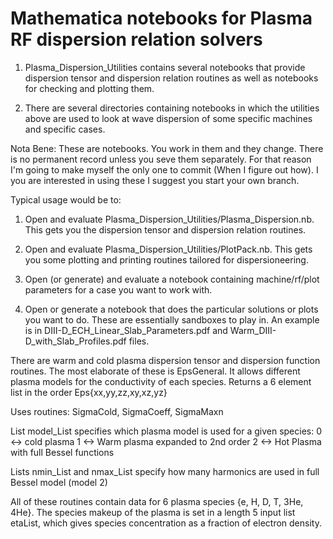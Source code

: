 # Mathematica notebooks for Plasma RF dispersion relation solvers

1. Plasma_Dispersion_Utilities contains several notebooks that provide dispersion tensor 
and dispersion relation routines as well as notebooks for checking and plotting them.

2.  There are several directories containing notebooks in which the utilities above are used
to look at wave dispersion of some specific machines and specific cases.

Nota Bene: These are notebooks.  You work in them and they change.  There is no permanent 
record unless you seve them separately.  For that reason I'm going to make myself the only 
one to commit (When I figure out how).  I you are interested in using these I suggest you
start your own branch.

Typical usage would be to:

1. Open and evaluate Plasma_Dispersion_Utilities/Plasma_Dispersion.nb.  This gets you the
dispersion tensor and dispersion relation routines.

2) Open and evaluate Plasma_Dispersion_Utilities/PlotPack.nb.  This gets you some plotting
and printing routines tailored for dispersioneering.

3) Open (or generate) and evaluate a notebook containing machine/rf/plot parameters for a 
case you want to work with.

4) Open or generate a notebook that does the particular solutions or plots you want to do.
These are essentially sandboxes to play in.  An example is in DIII-D_ECH_Linear_Slab_Parameters.pdf
and Warm_DIII-D_with_Slab_Profiles.pdf files.

There are warm and cold plasma dispersion tensor and dispersion function routines.  The
most elaborate of these is EpsGeneral. It allows different plasma models for the conductivity 
of each species. 
Returns a 6 element list in the order Eps{xx,yy,zz,xy,xz,yz}

Uses routines: SigmaCold, SigmaCoeff, SigmaMaxn

List model_List specifies which plasma model is used for a given species:
	0 <-> cold plasma
	1 <-> Warm plasma expanded to 2nd order
	2 <-> Hot Plasma with full Bessel functions

Lists nmin_List and nmax_List specify how many harmonics are used in full Bessel model (model 2)

All of these routines contain data for 6 plasma species {e, H, D, T, 3He, 4He}.  The species
makeup of the plasma is set in a length 5 input list etaList, which gives species concentration as
a fraction of electron density.
 